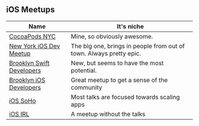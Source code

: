 ## iOS Meetups

| Name     | It's niche |
|----------|----------|
|[CocoaPods NYC](http://www.meetup.com/CocoaPods-NYC/)|Mine, so obviously awesome.|
|[New York iOS Dev Meetup](http://www.meetup.com/new-york-ios-developer/)|The big one, brings in people from out of town. Always pretty epic.|
|[Brooklyn Swift Developers](http://www.meetup.com/Brooklyn-Swift-Developers/)|New, but seems to have the most potential.|
|[Brooklyn iOS Developers](http://www.meetup.com/The-Brooklyn-iPhone-and-iPad-Developer-Meetup/)|Great meetup to get a sense of the community|
|[iOS SoHo](http://www.meetup.com/iOSoho/)|Most talks are focused towards scaling apps|
|[iOS IRL](http://iosirl.com/)|A meetup without the talks|
